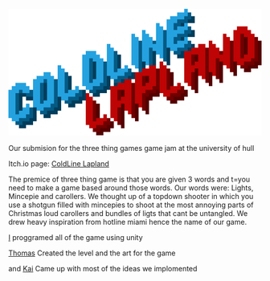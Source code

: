![ColdLine Lapland logo](ReadMeStuff/image.png)

Our submision for the three thing games game jam at the university of hull

Itch.io page: [ColdLine Lapland](https://tcrier2022.itch.io/coldline-lapland-ttg)

The premice of three thing game is that you are given 3 words and t=you need to make a game based around those words. Our words were: Lights, Mincepie and carollers.
We thought up of a topdown shooter in which you use a shotgun filled with mincepies to shoot at the most annoying parts of Christmas loud carollers and bundles of ligts that cant be untangled. We drew heavy inspiration from hotline miami hence the name of our game.

[I](https://github.com/Kisielekw) proggramed all of the game using unity

[Thomas](https://github.com/OneGingerBiscuit) Created the level and the art for the game

and [Kai](https://github.com/KEDW02) Came up with most of the ideas we implomented

